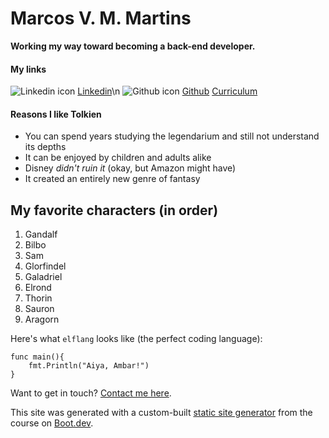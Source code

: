 # Marcos V. M. Martins

**Working my way toward becoming a back-end developer.**

#### My links

 ![Linkedin icon](/images/linkedin_icon.png) [Linkedin](https://www.linkedin.com/in/marcos-victor-muller-martins-7193b4289/)\n
 ![Github icon](/images/github.png) [Github](https://github.com/Alemoum)
 [Curriculum](/blog/majesty)

#### Reasons I like Tolkien

- You can spend years studying the legendarium and still not understand its depths
- It can be enjoyed by children and adults alike
- Disney _didn't ruin it_ (okay, but Amazon might have)
- It created an entirely new genre of fantasy

## My favorite characters (in order)

1. Gandalf
2. Bilbo
3. Sam
4. Glorfindel
5. Galadriel
6. Elrond
7. Thorin
8. Sauron
9. Aragorn

Here's what `elflang` looks like (the perfect coding language):

```
func main(){
    fmt.Println("Aiya, Ambar!")
}
```

Want to get in touch? [Contact me here](/contact).

This site was generated with a custom-built [static site generator](https://www.boot.dev/courses/build-static-site-generator-python) from the course on [Boot.dev](https://www.boot.dev).